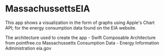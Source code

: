 # MassachussettsEIA
This app shows a visualization in the form of graphs using Apple's Chart API; for the energy consumption data found on the EIA website.


The architecture used to create the app - Swift Composable Architecture from pointfree.co 
Massachussetts Consumption Data - Energy Information Administration eia.gov 
